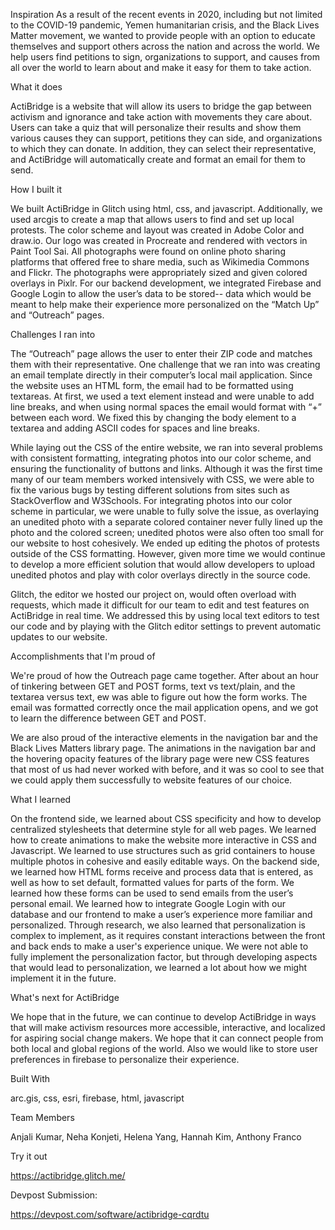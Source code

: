 Inspiration
As a result of the recent events in 2020, including but not limited to the COVID-19 pandemic, Yemen humanitarian crisis, and the Black Lives Matter movement, we wanted to provide people with an option to educate themselves and support others across the nation and across the world. We help users find petitions to sign, organizations to support, and causes from all over the world to learn about and make it easy for them to take action.


What it does

ActiBridge is a website that will allow its users to bridge the gap between activism and ignorance and take action with movements they care about. Users can take a quiz that will personalize their results and show them various causes they can support, petitions they can side, and organizations to which they can donate. In addition, they can select their representative, and ActiBridge will automatically create and format an email for them to send.


How I built it

We built ActiBridge in Glitch using html, css, and javascript. Additionally, we used arcgis to create a map that allows users to find and set up local protests. The color scheme and layout was created in Adobe Color and draw.io. Our logo was created in Procreate and rendered with vectors in Paint Tool Sai. All photographs were found on online photo sharing platforms that offered free to share media, such as Wikimedia Commons and Flickr. The photographs were appropriately sized and given colored overlays in Pixlr. For our backend development, we integrated Firebase and Google Login to allow the user’s data to be stored-- data which would be meant to help make their experience more personalized on the “Match Up” and “Outreach” pages.


Challenges I ran into

The “Outreach” page allows the user to enter their ZIP code and matches them with their representative. One challenge that we ran into was creating an email template directly in their computer’s local mail application. Since the website uses an HTML form, the email had to be formatted using textareas. At first, we used a text element instead and were unable to add line breaks, and when using normal spaces the email would format with “+” between each word. We fixed this by changing the body element to a textarea and adding ASCII codes for spaces and line breaks.

While laying out the CSS of the entire website, we ran into several problems with consistent formatting, integrating photos into our color scheme, and ensuring the functionality of buttons and links. Although it was the first time many of our team members worked intensively with CSS, we were able to fix the various bugs by testing different solutions from sites such as StackOverflow and W3Schools. For integrating photos into our color scheme in particular, we were unable to fully solve the issue, as overlaying an unedited photo with a separate colored container never fully lined up the photo and the colored screen; unedited photos were also often too small for our website to host cohesively. We ended up editing the photos of protests outside of the CSS formatting. However, given more time we would continue to develop a more efficient solution that would allow developers to upload unedited photos and play with color overlays directly in the source code.

Glitch, the editor we hosted our project on, would often overload with requests, which made it difficult for our team to edit and test features on ActiBridge in real time. We addressed this by using local text editors to test our code and by playing with the Glitch editor settings to prevent automatic updates to our website.


Accomplishments that I'm proud of

We're proud of how the Outreach page came together. After about an hour of tinkering between GET and POST forms, text vs text/plain, and the textarea versus text, ew was able to figure out how the form works. The email was formatted correctly once the mail application opens, and we got to learn the difference between GET and POST.

We are also proud of the interactive elements in the navigation bar and the Black Lives Matters library page. The animations in the navigation bar and the hovering opacity features of the library page were new CSS features that most of us had never worked with before, and it was so cool to see that we could apply them successfully to website features of our choice.


What I learned

On the frontend side, we learned about CSS specificity and how to develop centralized stylesheets that determine style for all web pages. We learned how to create animations to make the website more interactive in CSS and Javascript. We learned to use structures such as grid containers to house multiple photos in cohesive and easily editable ways. On the backend side, we learned how HTML forms receive and process data that is entered, as well as how to set default, formatted values for parts of the form. We learned how these forms can be used to send emails from the user’s personal email. We learned how to integrate Google Login with our database and our frontend to make a user’s experience more familiar and personalized. Through research, we also learned that personalization is complex to implement, as it requires constant interactions between the front and back ends to make a user's experience unique. We were not able to fully implement the personalization factor, but through developing aspects that would lead to personalization, we learned a lot about how we might implement it in the future.


What's next for ActiBridge

We hope that in the future, we can continue to develop ActiBridge in ways that will make activism resources more accessible, interactive, and localized for aspiring social change makers. We hope that it can connect people from both local and global regions of the world. Also we would like to store user preferences in firebase to personalize their experience.


Built With

arc.gis, css, esri, firebase, html, javascript


Team Members

Anjali Kumar, Neha Konjeti, Helena Yang, Hannah Kim, Anthony Franco


Try it out

https://actibridge.glitch.me/


Devpost Submission:

https://devpost.com/software/actibridge-cqrdtu
